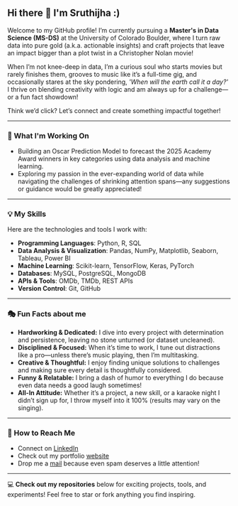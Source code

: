 ## Hi there 👋 I'm Sruthijha :)

Welcome to my GitHub profile! I’m currently pursuing a **Master's in Data Science (MS-DS)** at the University of Colorado Boulder, where I turn raw data into pure gold (a.k.a. actionable insights) and craft projects that leave an impact bigger than a plot twist in a Christopher Nolan movie!

When I’m not knee-deep in data, I’m a curious soul who starts movies but rarely finishes them, grooves to music like it’s a full-time gig, and occasionally stares at the sky pondering, *'When will the earth call it a day?'* I thrive on blending creativity with logic and am always up for a challenge—or a fun fact showdown!

Think we’d click? Let’s connect and create something impactful together!

---

### 🌱 What I'm Working On
- Building an Oscar Prediction Model to forecast the 2025 Academy Award winners in key categories using data analysis and machine learning.
- Exploring my passion in the ever-expanding world of data while navigating the challenges of shrinking attention spans—any suggestions or guidance would be greatly appreciated!

---

### 💡 My Skills
Here are the technologies and tools I work with:
- **Programming Languages**: Python, R, SQL
- **Data Analysis & Visualization**: Pandas, NumPy, Matplotlib, Seaborn, Tableau, Power BI
- **Machine Learning**: Scikit-learn, TensorFlow, Keras, PyTorch
- **Databases**: MySQL, PostgreSQL, MongoDB
- **APIs & Tools**: OMDb, TMDb, REST APIs
- **Version Control**: Git, GitHub
  
------

### 🎭 Fun Facts about me
- **Hardworking & Dedicated:** I dive into every project with determination and persistence, leaving no stone unturned (or dataset uncleaned). 
- **Disciplined & Focused:** When it’s time to work, I tune out distractions like a pro—unless there’s music playing, then I’m multitasking.
- **Creative & Thoughtful:** I enjoy finding unique solutions to challenges and making sure every detail is thoughtfully considered. 
- **Funny & Relatable:** I bring a dash of humor to everything I do because even data needs a good laugh sometimes!
- **All-In Attitude:** Whether it’s a project, a new skill, or a karaoke night I didn’t sign up for, I throw myself into it 100% (results may vary on the singing).

------

### 📧 How to Reach Me
- Connect on [LinkedIn](https://www.linkedin.com/in/sruthijha/) 
- Check out my portfolio [website](https://github.com)
- Drop me a [mail](sruthipagolu@gmail.com) because even spam deserves a little attention!

---

💻 **Check out my repositories** below for exciting projects, tools, and experiments! Feel free to star or fork anything you find inspiring.
